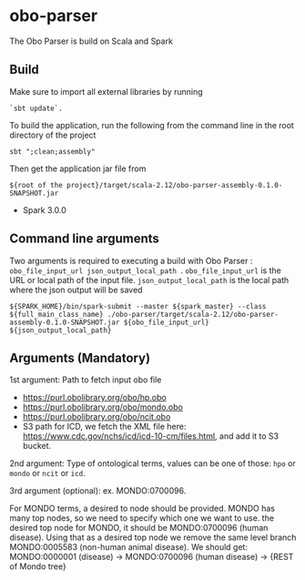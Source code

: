 # obo-parser

The Obo Parser is build on Scala and Spark


## Build
Make sure to import all external libraries by running 
```
`sbt update`. 
```

To build the application, run the following from the command line in the root directory of the project

```
sbt ";clean;assembly"
```

Then get the application jar file from

```
${root of the project}/target/scala-2.12/obo-parser-assembly-0.1.0-SNAPSHOT.jar
```

- Spark 3.0.0

## Command line arguments

Two arguments is required to executing a build with Obo Parser : `obo_file_input_url json_output_local_path `.
`obo_file_input_url` is the URL or local path of the input file. 
`json_output_local_path` is the local path where the json output will be saved

```
${SPARK_HOME}/bin/spark-submit --master ${spark_master} --class ${full_main_class_name} ./obo-parser/target/scala-2.12/obo-parser-assembly-0.1.0-SNAPSHOT.jar ${obo_file_input_url} ${json_output_local_path}
```

## Arguments (Mandatory)

1st argument: Path to fetch input obo file 
    
- https://purl.obolibrary.org/obo/hp.obo
- https://purl.obolibrary.org/obo/mondo.obo
- https://purl.obolibrary.org/obo/ncit.obo
- S3 path for ICD, we fetch the XML file here: https://www.cdc.gov/nchs/icd/icd-10-cm/files.html, and add it to S3 bucket.

2nd argument: Type of ontological terms, values can be one of those: `hpo` or `mondo` or `ncit` or `icd`.

3rd argument (optional): ex. MONDO:0700096. 

For MONDO terms, a desired to node should be provided. MONDO has many top nodes, so we need to specify which one we want to use.
the desired top node for MONDO, it should be MONDO:0700096 (human disease). Using that as a desired top node we remove
the same level branch MONDO:0005583 (non-human animal disease). We should get:
MONDO:0000001 (disease) -> MONDO:0700096 (human disease) -> {REST of Mondo tree}
